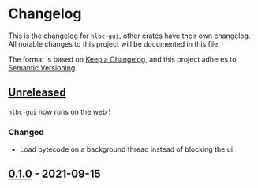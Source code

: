 # Changelog

This is the changelog for `hlbc-gui`, other crates have their own changelog.
All notable changes to this project will be documented in this file.

The format is based on [Keep a Changelog](https://keepachangelog.com/en/1.0.0/),
and this project adheres to [Semantic Versioning](https://semver.org/spec/v2.0.0.html).

## [Unreleased](https://github.com/Gui-Yom/hlbc/compare/gui-v0.1.0...HEAD)

`hlbc-gui` now runs on the web !

### Changed

- Load bytecode on a background thread instead of blocking the ui.

## [0.1.0](https://github.com/Gui-Yom/hlbc/compare/v0.4.0...gui-v0.1.0) - 2021-09-15
